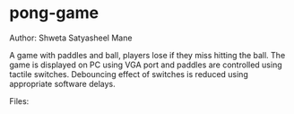 # pong-game

Author: Shweta Satyasheel Mane

A game with paddles and ball, players lose if they miss hitting the ball. The game is displayed on PC using VGA port and paddles are controlled using tactile switches. Debouncing effect of switches is reduced using appropriate software delays.

Files:

